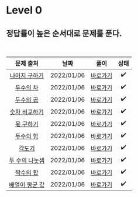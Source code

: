 # Level 0

## 정답률이 높은 순서대로 문제를 푼다.
<br>

|        문제 출처         |      날짜           | 풀이    |  상태    |
| :--: | :--------------------------: | :-------------: | :--------:  |
|    [나머지 구하기](https://school.programmers.co.kr/learn/courses/30/lessons/120810)     | 2022/01/06 | [바로가기](./120810.js) | ✔️ | 
|    [두수의 차](https://school.programmers.co.kr/learn/courses/30/lessons/120803)     | 2022/01/06 | [바로가기](./120803.js) | ✔️ |  
|    [두수의 곱](https://school.programmers.co.kr/learn/courses/30/lessons/120804)     | 2022/01/06 | [바로가기](./120804.js) | ✔️ | 
|   [숫자 비교하기](https://school.programmers.co.kr/learn/courses/30/lessons/120807)    | 2022/01/06 | [바로가기](./120807.js) | ✔️ | 
|    [몫 구하기](https://school.programmers.co.kr/learn/courses/30/lessons/120805)     | 2022/01/06 | [바로가기](./120805.js) | ✔️ | 
|    [두수의 합](https://school.programmers.co.kr/learn/courses/30/lessons/120802)     | 2022/01/06 | [바로가기](./120802.js) | ✔️ | 
|    [각도기](https://school.programmers.co.kr/learn/courses/30/lessons/120829)    | 2022/01/06 | [바로가기](./120829.js) | ✔️ | 
|    [두 수의 나눗셈 ](https://school.programmers.co.kr/learn/courses/30/lessons/120806)    | 2022/01/06 | [바로가기](./120806.js) | ✔️ | 
|   [짝수의 합](https://school.programmers.co.kr/learn/courses/30/lessons/120831)     | 2022/01/06 | [바로가기](./120831.js) | ✔️ | 
|    [배열이 평균 값](https://school.programmers.co.kr/learn/courses/30/lessons/120817)     | 2022/01/06 | [바로가기](./120817.js) | ✔️ | 


